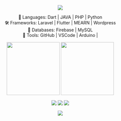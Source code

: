 <div align="center"> <img src="https://capsule-render.vercel.app/api?type=waving&height=250&text=⚡%20[Avishka%20bandara]%20⚡&fontAlign=50&fontAlignY=40&color=gradient&animation=twinkling" /> <br> 

🧙 Languages: Dart | JAVA | PHP | Python <br>
🛠️ Frameworks: Laravel | Flutter | MEARN | Wordpress <br>
🧠 Databases: Firebase | MySQL <br>
🔧 Tools: GitHub | VSCode | Arduino | 

<p></p>


<p align="center"> <img src="https://github-readme-stats.vercel.app/api?username=YourGitHubUsername&show_icons=true&theme=radical" height="170"/> <img src="https://github-readme-streak-stats.herokuapp.com/?user=YourGitHubUsername&theme=radical" height="170"/> </p>


<p align="center"> <a href="mailto:your-email@gmail.com"><img src="https://img.shields.io/badge/Gmail-%23D14836?style=for-the-badge&logo=gmail&logoColor=white"/></a> <a href="https://linkedin.com/in/your-linkedin"><img src="https://img.shields.io/badge/LinkedIn-%230077B5?style=for-the-badge&logo=linkedin&logoColor=white"/></a> <a href="https://twitter.com/your-twitter"><img src="https://img.shields.io/badge/Twitter-%231DA1F2?style=for-the-badge&logo=twitter&logoColor=white"/></a> </p>


<div align="center"> <img src="https://readme-typing-svg.herokuapp.com?font=Fira+Code&size=24&pause=1000&center=true&width=435&lines=I'm+not+coding...I'm+summoning+magic.;01000110+01010101+01001110" /> </div>
